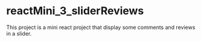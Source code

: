 # reactMini_3_sliderReviews
This project is a mini react project that display some comments and reviews in a slider.
